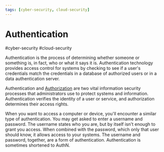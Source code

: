 ```yaml
---
tags: [cyber-security, cloud-security]
---
```

# Authentication
#cyber-security #cloud-security

Authentication is the process of determining whether someone or something is, in fact, who or what it says it is. Authentication technology provides access control for systems by checking to see if a user's credentials match the credentials in a database of authorized users or in a data authentication server.


Authentication and [Authorization](Cyber%20Security/Cloud%20Security/Authorization.md) are two vital information security processes that administrators use to protect systems and information. Authentication verifies the identity of a user or service, and authorization determines their access rights.

When you want to access a computer or device, you'll encounter a similar type of authentication. You may get asked to enter a username and password. The username states who you are, but by itself isn't enough to grant you access. When combined with the password, which only that user should know, it allows access to your systems. The username and password, together, are a form of authentication. Authentication is sometimes shortened to AuthN.
